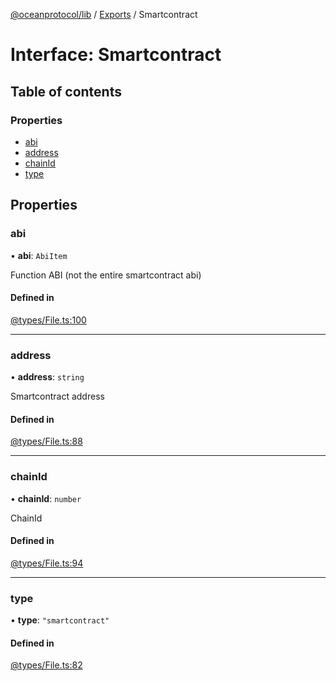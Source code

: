 [@oceanprotocol/lib](../README.md) / [Exports](../modules.md) / Smartcontract

# Interface: Smartcontract

## Table of contents

### Properties

- [abi](Smartcontract-1.md#abi)
- [address](Smartcontract-1.md#address)
- [chainId](Smartcontract-1.md#chainid)
- [type](Smartcontract-1.md#type)

## Properties

### abi

• **abi**: `AbiItem`

Function ABI (not the entire smartcontract abi)

#### Defined in

[@types/File.ts:100](https://github.com/oceanprotocol/ocean.js/blob/fbcd13ac/src/@types/File.ts#L100)

___

### address

• **address**: `string`

Smartcontract address

#### Defined in

[@types/File.ts:88](https://github.com/oceanprotocol/ocean.js/blob/fbcd13ac/src/@types/File.ts#L88)

___

### chainId

• **chainId**: `number`

ChainId

#### Defined in

[@types/File.ts:94](https://github.com/oceanprotocol/ocean.js/blob/fbcd13ac/src/@types/File.ts#L94)

___

### type

• **type**: ``"smartcontract"``

#### Defined in

[@types/File.ts:82](https://github.com/oceanprotocol/ocean.js/blob/fbcd13ac/src/@types/File.ts#L82)
